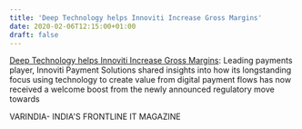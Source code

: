 ```yaml
---
title: 'Deep Technology helps Innoviti Increase Gross Margins'
date: 2020-02-06T12:15:00+01:00
draft: false
---
```


[Deep Technology helps Innoviti Increase Gross Margins](https://varindia.com/news/deep-technology-helps-innoviti-increase-gross-margins#.Xjv1PTlQtiU.blogger): Leading payments player, Innoviti Payment Solutions shared insights into how its longstanding focus using technology to create value from digital payment flows has now received a welcome boost from the newly announced regulatory move towards  
  
VARINDIA- INDIA'S FRONTLINE IT MAGAZINE